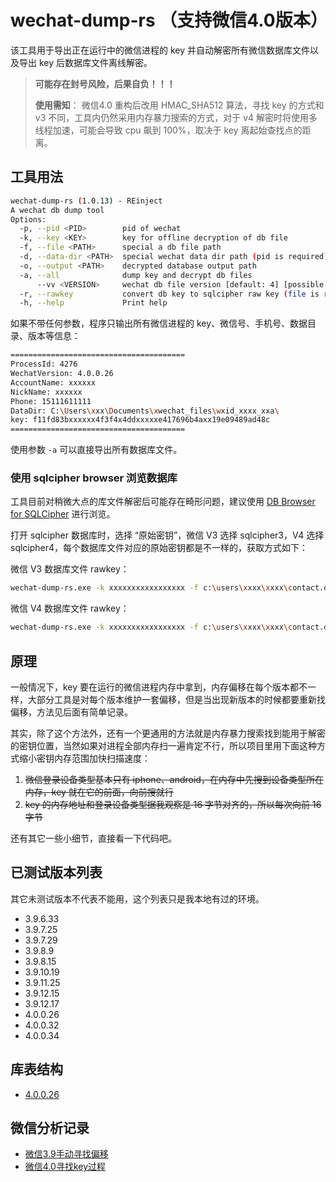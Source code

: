 # wechat-dump-rs （支持微信4.0版本）

该工具用于导出正在运行中的微信进程的 key 并自动解密所有微信数据库文件以及导出 key 后数据库文件离线解密。

> **可能存在封号风险，后果自负！！！**
>
> **使用需知**：
> 微信4.0 重构后改用 HMAC_SHA512 算法，寻找 key 的方式和 v3 不同，工具内仍然采用内存暴力搜索的方式，对于 v4 解密时将使用多线程加速，可能会导致 cpu 飙到 100%，取决于 key 离起始查找点的距离。

## 工具用法

```bash
wechat-dump-rs (1.0.13) - REinject
A wechat db dump tool
Options:
  -p, --pid <PID>        pid of wechat
  -k, --key <KEY>        key for offline decryption of db file
  -f, --file <PATH>      special a db file path
  -d, --data-dir <PATH>  special wechat data dir path (pid is required)
  -o, --output <PATH>    decrypted database output path
  -a, --all              dump key and decrypt db files
      --vv <VERSION>     wechat db file version [default: 4] [possible values: 3, 4]
  -r, --rawkey           convert db key to sqlcipher raw key (file is required)
  -h, --help             Print help
```

如果不带任何参数，程序只输出所有微信进程的 key、微信号、手机号、数据目录、版本等信息：

```bash
=======================================
ProcessId: 4276
WechatVersion: 4.0.0.26
AccountName: xxxxxx
NickName: xxxxxx
Phone: 15111611111
DataDir: C:\Users\xxx\Documents\xwechat_files\wxid_xxxx_xxa\
key: f11fd83bxxxxxx4f3f4x4ddxxxxxe417696b4axx19e09489ad48c
=======================================
```

使用参数 `-a` 可以直接导出所有数据库文件。

### 使用 sqlcipher browser 浏览数据库

工具目前对稍微大点的库文件解密后可能存在畸形问题，建议使用 [DB Browser for SQLCipher](https://sqlitebrowser.org/) 进行浏览。

打开 sqlcipher 数据库时，选择 “原始密钥”，微信 V3 选择 sqlcipher3，V4 选择 sqlcipher4，每个数据库文件对应的原始密钥都是不一样的，获取方式如下：

微信 V3 数据库文件 rawkey：

```bash
wechat-dump-rs.exe -k xxxxxxxxxxxxxxxxx -f c:\users\xxxx\xxxx\contact.db -r -vv 3
```

微信 V4 数据库文件 rawkey：

```bash
wechat-dump-rs.exe -k xxxxxxxxxxxxxxxxx -f c:\users\xxxx\xxxx\contact.db -r -vv 4
```

## 原理

一般情况下，key 要在运行的微信进程内存中拿到，内存偏移在每个版本都不一样，大部分工具是对每个版本维护一套偏移，但是当出现新版本的时候都要重新找偏移，方法见后面有简单记录。

其实，除了这个方法外，还有一个更通用的方法就是内存暴力搜索找到能用于解密的密钥位置，当然如果对进程全部内存扫一遍肯定不行，所以项目里用下面这种方式缩小密钥内存范围加快扫描速度：

1. ~~微信登录设备类型基本只有 iphone、android，在内存中先搜到设备类型所在内存，key 就在它的前面，向前搜就行~~
2. ~~key 的内存地址和登录设备类型据我观察是 16 字节对齐的，所以每次向前 16 字节~~

还有其它一些小细节，直接看一下代码吧。

## 已测试版本列表

其它未测试版本不代表不能用，这个列表只是我本地有过的环境。

- 3.9.6.33
- 3.9.7.25
- 3.9.7.29
- 3.9.8.9
- 3.9.8.15
- 3.9.10.19
- 3.9.11.25
- 3.9.12.15
- 3.9.12.17
- 4.0.0.26
- 4.0.0.32
- 4.0.0.34

## 库表结构

- [4.0.0.26](docs/wechat_4_0_0_26_table_struct.md)

## 微信分析记录

- [微信3.9手动寻找偏移](docs/wechat_3_9_analysis.md)
- [微信4.0寻找key过程](docs/wechat_4_0_analysis.md)
